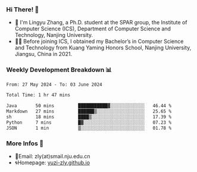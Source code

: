 ### Hi There! 👋 
- 🐳 I'm Lingyu Zhang, a Ph.D. student at the SPAR group, the Institute of Computer Science (ICS), Department of Computer Science and Technology, Nanjing University.
- 🧑‍🎓 Before joining ICS, I obtained my Bachelor’s in Computer Science and Technology from Kuang Yaming Honors School, Nanjing University, Jiangsu, China in 2021.

### Weekly Development Breakdown :bar_chart:

<!--START_SECTION:waka-->

```txt
From: 27 May 2024 - To: 03 June 2024

Total Time: 1 hr 47 mins

Java       50 mins         ███████████▓░░░░░░░░░░░░░   46.44 %
Markdown   27 mins         ██████▒░░░░░░░░░░░░░░░░░░   25.65 %
sh         18 mins         ████▒░░░░░░░░░░░░░░░░░░░░   17.39 %
Python     7 mins          █▓░░░░░░░░░░░░░░░░░░░░░░░   07.23 %
JSON       1 min           ▒░░░░░░░░░░░░░░░░░░░░░░░░   01.78 %
```

<!--END_SECTION:waka-->

<!--
### Github Contributions :octocat:

![](https://raw.githubusercontent.com/yuzi-zly/yuzi-zly/output/github-contribution-grid-snake.svg)              
-->

### More Infos 📖

- 📧Email: zly(at)smail.nju.edu.cn
- 🌀Homepage: [yuzi-zly.github.io](https://yuzi-zly.github.io/)
